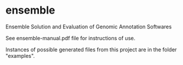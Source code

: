 # ensemble
Ensemble Solution and Evaluation of Genomic Annotation Softwares

See ensemble-manual.pdf file for instructions of use.

Instances of possible generated files from this project are in the folder "examples".
